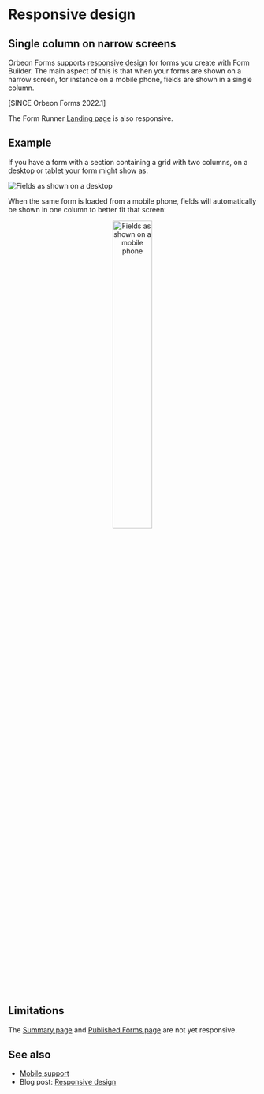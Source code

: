 # Responsive design

## Single column on narrow screens

Orbeon Forms supports [responsive design](https://en.wikipedia.org/wiki/Responsive_web_design) for forms you create with Form Builder. The main aspect of this is that when your forms are shown on a narrow screen, for instance on a mobile phone, fields are shown in a single column.

[SINCE Orbeon Forms 2022.1]

The Form Runner [Landing page](landing-page.md) is also responsive.

## Example

If you have a form with a section containing a grid with two columns, on a desktop or tablet your form might show as:

![Fields as shown on a desktop](../images/responsive-desktop.png)

When the same form is loaded from a mobile phone, fields will automatically be shown in one column to better fit that screen:

<p align="center"><img src="../images/responsive-mobile.png" width="40%" alt="Fields as shown on a mobile phone"></p>

## Limitations

The [Summary page](summary-page.md) and [Published Forms page](published-forms-page.md) are not yet responsive.

## See also

- [Mobile support](mobile.md)
- Blog post: [Responsive design](https://blog.orbeon.com/2015/08/responsive-design.html)
